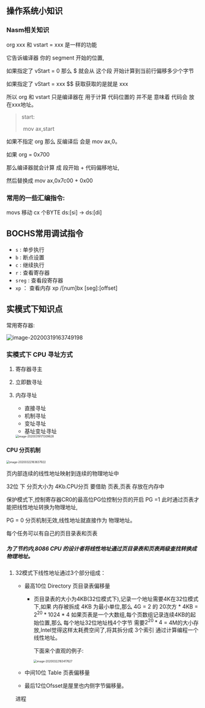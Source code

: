 ## 操作系统小知识



### Nasm相关知识

org xxx 和  vstart = xxx 是一样的功能

它告诉编译器 你的 segment 开始的位置,

如果指定了 vStart = 0 那么 $ 就会从 这个段 开始计算到当前行偏移多少个字节

如果指定了 vStart = xxx  $$ 获取获取的是就是 xxx

所以 org 和 vstart 只是编译器在 用于计算 代码位置的 并不是 意味着 代码会 放在xxx地址。

> start:
>
> ​		mov ax,start

如果不指定 org 那么 反编译后 会是 mov ax,0。

如果 org = 0x700

那么编译器就会计算 成 段开始 + 代码偏移地址,

然后替换成 mov ax,0x7c00 + 0x00

### 常用的一些汇编指令:

movs   移动 cx 个BYTE  ds:[si]  -> ds:[di]



## BOCHS常用调试指令

- `s` : 单步执行
- `b` : 断点设置
- `c` : 继续执行
- `r` : 查看寄存器
- `sreg` : 查看段寄存器
- `xp` ： 查看内存 xp /[num]bx [seg]:[offset]





## 实模式下知识点





常用寄存器:

![image-20200319163749198](/Users/qiao/Desktop/oscode/常用寄存器说明.png)



### 实模式下 CPU 寻址方式



1. 寄存器寻主 

2. 立即数寻址

3. 内存寻址

   - 直接寻址
   - 机制寻址
   - 变址寻址
   - 基址变址寻址

   <img src="/Users/qiao/Library/Application Support/typora-user-images/image-20200319171309628.png" alt="image-20200319171309628" style="zoom:50%;" />

#### CPU 分页机制

<img src="/Users/qiao/Library/Application Support/typora-user-images/image-20200322163637922.png" alt="image-20200322163637922" style="zoom:50%;" />

页内部连续的线性地址映射到连续的物理地址中

32位 下 分页大小为 4Kb.CPU分页 要借助 页表,页表 存放在内存中

保护模式下,控制寄存器CR0的最高位PG位控制分页的开启 PG =1 此时通过页表才能把线性地址转换为物理地址,

PG = 0 分页机制无效,线性地址就直接作为 物理地址。

每个任务可以有自己的页目录表和页表

#####  为了节约内,8086 CPU 的设计者将线性地址通过页目录表和页表两级查找转换成物理地址。

1. 32模式下线性地址通过3个部分组成：

   - 最高10位 Directory 页目录表偏移量

     - 页目录表的大小为4KB(32位模式下),记录一个地址需要4K在32位模式下,如果 内存被拆成 4KB 为最小单位,那么 4G = 2 的 20次方 * 4KB = $2^{20} * 1024 * 4$  如果页表是一个大数组,每个页数组记录连续4KB的起始位置,那么 每个地址32位地址栈4个字节  需要$2^{20} * 4$  = 4M的大小存放,Intel觉得这样太耗费空间了,将其拆分成 3个索引 通过计算编程一个线性地址。

       下面来个直观的例子:

       <img src="/Users/qiao/Library/Application Support/typora-user-images/image-20200322163417627.png" alt="image-20200322163417627" style="zoom:50%;" />

   - 中间10位 Table 页表偏移量

   - 最后12位Ofsset是屋里也内侧字节偏移量。

   

   

   

   进程

   

   




